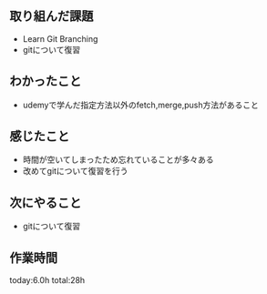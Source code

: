 ## 取り組んだ課題
*  Learn Git Branching
*  gitについて復習
## わかったこと
  * udemyで学んだ指定方法以外のfetch,merge,push方法があること
     
## 感じたこと
* 時間が空いてしまったため忘れていることが多々ある
* 改めてgitについて復習を行う
## 次にやること
* gitについて復習
## 作業時間
 today:6.0h
 total:28h
 